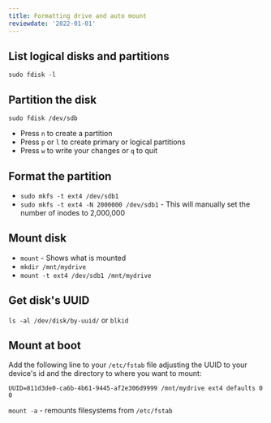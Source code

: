 ```yaml
---
title: Formatting drive and auto mount
reviewdate: '2022-01-01'
---
```


List logical disks and partitions
---------------------------------

`sudo fdisk -l`

[](https://gist.github.com/keithmorris/b2aeec1ea947d4176a14c1c6a58bfc36#partition-the-disk)Partition the disk
-------------------------------------------------------------------------------------------------------------

`sudo fdisk /dev/sdb`

*   Press `n` to create a partition
*   Press `p` or `l` to create primary or logical partitions
*   Press `w` to write your changes or `q` to quit

[](https://gist.github.com/keithmorris/b2aeec1ea947d4176a14c1c6a58bfc36#format-the-partition)Format the partition
-----------------------------------------------------------------------------------------------------------------

*   `sudo mkfs -t ext4 /dev/sdb1`
*   `sudo mkfs -t ext4 -N 2000000 /dev/sdb1` - This will manually set the number of inodes to 2,000,000

[](https://gist.github.com/keithmorris/b2aeec1ea947d4176a14c1c6a58bfc36#mount-disk)Mount disk
---------------------------------------------------------------------------------------------

*   `mount` - Shows what is mounted
*   `mkdir /mnt/mydrive`
*   `mount -t ext4 /dev/sdb1 /mnt/mydrive`

[](https://gist.github.com/keithmorris/b2aeec1ea947d4176a14c1c6a58bfc36#get-disks-uuid)Get disk's UUID
------------------------------------------------------------------------------------------------------

`ls -al /dev/disk/by-uuid/`
or
`blkid`

[](https://gist.github.com/keithmorris/b2aeec1ea947d4176a14c1c6a58bfc36#mount-at-boot)Mount at boot
---------------------------------------------------------------------------------------------------

Add the following line to your `/etc/fstab` file adjusting the UUID to your device's id and the directory to where you want to mount:

`UUID=811d3de0-ca6b-4b61-9445-af2e306d9999 /mnt/mydrive ext4 defaults 0 0`

`mount -a` - remounts filesystems from `/etc/fstab`
